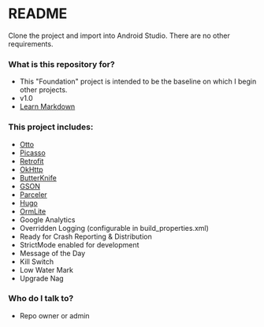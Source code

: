 # README #

Clone the project and import into Android Studio.  There are no other requirements.

### What is this repository for? ###

* This "Foundation" project is intended to be the baseline on which I begin other projects.
* v1.0
* [Learn Markdown](https://bitbucket.org/tutorials/markdowndemo)

### This project includes: ###

* [Otto](http://square.github.io/otto/)
* [Picasso](http://square.github.io/picasso/)
* [Retrofit](http://square.github.io/retrofit/)
* [OkHttp](https://github.com/square/okhttp/wiki/Recipes)
* [ButterKnife](https://github.com/JakeWharton/butterknife)
* [GSON](https://code.google.com/p/google-gson/)
* [Parceler](https://github.com/johncarl81/parceler)
* [Hugo](https://github.com/JakeWharton/hugo)
* [OrmLite](http://ormlite.com)
* Google Analytics
* Overridden Logging (configurable in build_properties.xml)
* Ready for Crash Reporting & Distribution
* StrictMode enabled for development
* Message of the Day
* Kill Switch
* Low Water Mark
* Upgrade Nag

### Who do I talk to? ###

* Repo owner or admin

